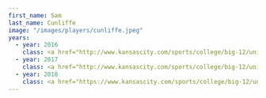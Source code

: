 ```yaml
---
first_name: Sam
last_name: Cunliffe
image: "/images/players/cunliffe.jpeg"
years:
  - year: 2016
    class: <a href="http://www.kansascity.com/sports/college/big-12/university-of-kansas/article125174569.html">Sophomore (redshirt), Transfer from Arizona State</a><br>Eligible January 2018
  - year: 2017
    class: <a href="http://www.kansascity.com/sports/college/big-12/university-of-kansas/article125174569.html">Sophomore (redshirt), Transfer from Arizona State</a>
  - year: 2018
    class: <a href="https://www.kansascity.com/sports/college/big-12/university-of-kansas/article216678265.html">Transferred to Evansville </a>
---
```

